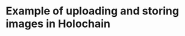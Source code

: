 Example of uploading and storing images in Holochain
====================================================

